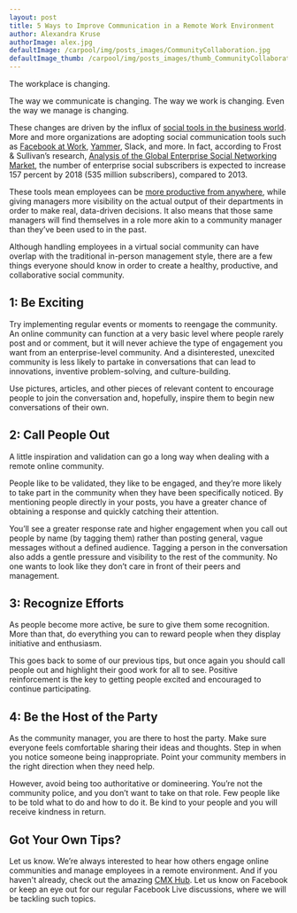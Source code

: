 ```yaml
---
layout: post
title: 5 Ways to Improve Communication in a Remote Work Environment
author: Alexandra Kruse
authorImage: alex.jpg
defaultImage: /carpool/img/posts_images/CommunityCollaboration.jpg
defaultImage_thumb: /carpool/img/posts_images/thumb_CommunityCollaboration.jpg
---
```

The workplace is changing.

The way we communicate is changing. The way we work is changing. Even the way we manage is changing.

<!--more-->

These changes are driven by the influx of [social tools in the business world](http://carpoolagency.com/articles/10-facts-and-stats-that-will-change-your-outlook-on-social-strategies-for-corporate-internal-communications.html). More and more organizations are adopting social communication tools such as [Facebook at Work](http://carpoolagency.com/articles/4-Ways-You-Can-Implement-Facebook-at-Work-to-Enhance-Your-Network-Collaboration.html), [Yammer](http://carpoolagency.com/articles/5-Arguments-Against-Going-Social-and-How-to-Combat-Them.html), Slack, and more. In fact, according to Frost & Sullivan’s research, [Analysis of the Global Enterprise Social Networking Market](http://www.frost.com/c/10077/sublib/display-report.do?id=ND0E-01-00-00-00), the number of enterprise social subscribers is expected to increase 157 percent by 2018 (535 million subscribers), compared to 2013.

These tools mean employees can be [more productive from anywhere](http://carpoolagency.com/articles/How-Employers-Can-Best-Handle-a-Remote-Workforce.html), while giving managers more visibility on the actual output of their departments in order to make real, data-driven decisions. It also means that those same managers will find themselves in a role more akin to a community manager than they’ve been used to in the past. 

Although handling employees in a virtual social community can have overlap with the traditional in-person management style, there are a few things everyone should know in order to create a healthy, productive, and collaborative social community.


1: Be Exciting
--------------


Try implementing regular events or moments to reengage the community. An online community can function at a very basic level where people rarely post and or comment, but it will never achieve the type of engagement you want from an enterprise-level community. And a disinterested, unexcited community is less likely to partake in conversations that can lead to innovations, inventive problem-solving, and culture-building.

Use pictures, articles, and other pieces of relevant content to encourage people to join the conversation and, hopefully, inspire them to begin new conversations of their own.


2: Call People Out
------------------


A little inspiration and validation can go a long way when dealing with a remote online community.

People like to be validated, they like to be engaged, and they’re more likely to take part in the community when they have been specifically noticed. By mentioning people directly in your posts, you have a greater chance of obtaining a response and quickly catching their attention.

You’ll see a greater response rate and higher engagement when you call out people by name (by tagging them) rather than posting general, vague messages without a defined audience. Tagging a person in the conversation also adds a gentle pressure and visibility to the rest of the community. No one wants to look like they don’t care in front of their peers and management. 
 

3: Recognize Efforts
--------------------


As people become more active, be sure to give them some recognition. More than that, do everything you can to reward people when they display initiative and enthusiasm.

This goes back to some of our previous tips, but once again you should call people out and highlight their good work for all to see. Positive reinforcement is the key to getting people excited and encouraged to continue participating.


4:  Be the Host of the Party
----------------------------

As the community manager, you are there to host the party. Make sure everyone feels comfortable sharing their ideas and thoughts. Step in when you notice someone being inappropriate. Point your community members in the right direction when they need help. 

However, avoid being too authoritative or domineering. You’re not the community police, and you don’t want to take on that role. Few people like to be told what to do and how to do it. Be kind to your people and you will receive kindness in return.


Got Your Own Tips?
------------------

Let us know. We’re always interested to hear how others engage online communities and manage employees in a remote environment. And if you haven't already, check out the amazing [CMX Hub](https://www.facebook.com/groups/cmxhub/). Let us know on Facebook or keep an eye out for our regular Facebook Live discussions, where we will be tackling such topics.

